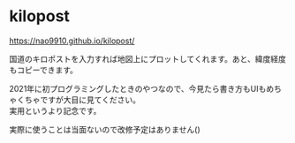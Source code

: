 # kilopost
https://nao9910.github.io/kilopost/

国道のキロポストを入力すれば地図上にプロットしてくれます。あと、緯度経度もコピーできます。<br>

2021年に初プログラミングしたときのやつなので、今見たら書き方もUIもめちゃくちゃですが大目に見てください。<br>
実用というより記念です。<br>

実際に使うことは当面ないので改修予定はありません()
